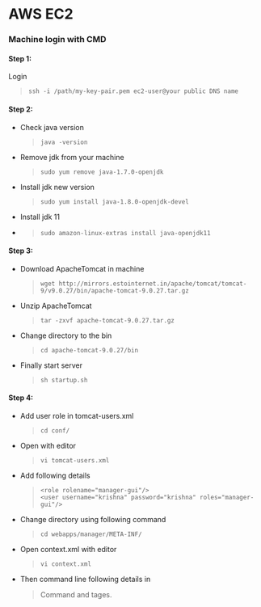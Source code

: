 # AWS EC2
### Machine login with CMD
#### Step 1:
Login
> ``` ssh -i /path/my-key-pair.pem ec2-user@your public DNS name  ```
#### Step 2:
- Check java version
  > ``` java -version ```
- Remove jdk from your machine
  > ``` sudo yum remove java-1.7.0-openjdk ```
- Install jdk new version
  > ``` sudo yum install java-1.8.0-openjdk-devel ```
- Install jdk 11
- > ``` sudo amazon-linux-extras install java-openjdk11 ```
#### Step 3:
- Download ApacheTomcat in machine
  > ``` wget http://mirrors.estointernet.in/apache/tomcat/tomcat-9/v9.0.27/bin/apache-tomcat-9.0.27.tar.gz ```
- Unzip ApacheTomcat
  > ``` tar -zxvf apache-tomcat-9.0.27.tar.gz ```
- Change directory to the bin
  > ``` cd apache-tomcat-9.0.27/bin ```
- Finally start server
  > ``` sh startup.sh ```
#### Step 4:
- Add user role in tomcat-users.xml
  > ``` cd conf/ ```
- Open with editor
  > ```vi tomcat-users.xml ```
- Add following details
  > ``` 
  > <role rolename="manager-gui"/>
  > <user username="krishna" password="krishna" roles="manager-gui"/>
  > ```
- Change directory using following command
  > ``` cd webapps/manager/META-INF/ ```
- Open context.xml with editor
  > ``` vi context.xml ```
- Then command line following details in 
  > Command <Valve> and <Manager> tages.
